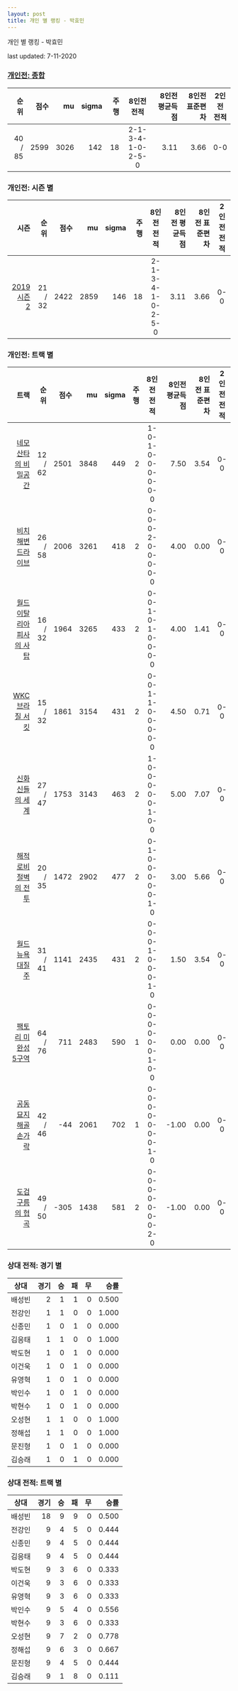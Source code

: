```yaml
---
layout: post
title: 개인 별 랭킹 - 박효민
---
```



개인 별 랭킹 - 박효민


last updated: 7-11-2020

### [개인전: 종합](../singles-full)

| 순위 | 점수 | mu | sigma | 주행 | 8인전 전적 | 8인전 평균득점 | 8인전 표준편차 | 2인전 전적 |
|---:|---:|---:|---:|---:|:---:|---:|---:|:---:|
| 40 / 85 | 2599 | 3026 | 142 | 18 | 2-1-3-4-1-0-2-5-0 | 3.11 | 3.66 | 0-0 |

### 개인전: 시즌 별

| 시즌 | 순위 | 점수 | mu | sigma | 주행 | 8인전 전적 | 8인전 평균득점 | 8인전 표준편차 | 2인전 전적 |
|---:|---:|---:|---:|---:|---:|:---:|---:|---:|:---:|
| [2019 시즌 2](../singles-s2019_2) | 21 / 32 | 2422 | 2859 | 146 | 18 |  2-1-3-4-1-0-2-5-0 | 3.11 | 3.66 | 0-0 |

### 개인전: 트랙 별

| 트랙 | 순위 | 점수 | mu | sigma | 주행 | 8인전 전적 | 8인전 평균득점 | 8인전 표준편차 | 2인전 전적 |
|---:|---:|---:|---:|---:|---:|:---:|---:|---:|:---:|
| [네모 산타의 비밀공간](../santa) | 12 / 62 | 2501 | 3848 | 449 | 2 | 1-0-1-0-0-0-0-0-0 | 7.50 | 3.54 | 0-0 |
| [비치 해변 드라이브](../haebyun) | 26 / 58 | 2006 | 3261 | 418 | 2 | 0-0-0-2-0-0-0-0-0 | 4.00 | 0.00 | 0-0 |
| [월드 이탈리아 피사의 사탑](../pizza) | 16 / 32 | 1964 | 3265 | 433 | 2 | 0-0-1-0-1-0-0-0-0 | 4.00 | 1.41 | 0-0 |
| [WKC 브라질 서킷](../brazil) | 15 / 32 | 1861 | 3154 | 431 | 2 | 0-0-1-1-0-0-0-0-0 | 4.50 | 0.71 | 0-0 |
| [신화 신들의 세계](../shinsegye) | 27 / 47 | 1753 | 3143 | 463 | 2 | 1-0-0-0-0-0-1-0-0 | 5.00 | 7.07 | 0-0 |
| [해적 로비 절벽의 전투](../lobby) | 20 / 35 | 1472 | 2902 | 477 | 2 | 0-1-0-0-0-0-0-1-0 | 3.00 | 5.66 | 0-0 |
| [월드 뉴욕 대질주](../newyork) | 31 / 41 | 1141 | 2435 | 431 | 2 | 0-0-0-1-0-0-0-1-0 | 1.50 | 3.54 | 0-0 |
| [팩토리 미완성 5구역](../district5) | 64 / 76 | 711 | 2483 | 590 | 1 | 0-0-0-0-0-0-1-0-0 | 0.00 | 0.00 | 0-0 |
| [공동묘지 해골 손가락](../haeson) | 42 / 46 | -44 | 2061 | 702 | 1 | 0-0-0-0-0-0-0-1-0 | -1.00 | 0.00 | 0-0 |
| [도검 구름의 협곡](../hyupgog) | 49 / 50 | -305 | 1438 | 581 | 2 | 0-0-0-0-0-0-0-2-0 | -1.00 | 0.00 | 0-0 |

### 상대 전적: 경기 별

| 상대 | 경기 | 승 | 패 | 무 | 승률 |
|:---:|---:|---:|---:|---:|---:|
| 배성빈 | 2 | 1 | 1 | 0 | 0.500 |
| 전강인 | 1 | 1 | 0 | 0 | 1.000 |
| 신종민 | 1 | 0 | 1 | 0 | 0.000 |
| 김응태 | 1 | 1 | 0 | 0 | 1.000 |
| 박도현 | 1 | 0 | 1 | 0 | 0.000 |
| 이건욱 | 1 | 0 | 1 | 0 | 0.000 |
| 유영혁 | 1 | 0 | 1 | 0 | 0.000 |
| 박인수 | 1 | 0 | 1 | 0 | 0.000 |
| 박현수 | 1 | 0 | 1 | 0 | 0.000 |
| 오성현 | 1 | 1 | 0 | 0 | 1.000 |
| 정해섭 | 1 | 1 | 0 | 0 | 1.000 |
| 문진형 | 1 | 0 | 1 | 0 | 0.000 |
| 김승래 | 1 | 0 | 1 | 0 | 0.000 |

### 상대 전적: 트랙 별

| 상대 | 경기 | 승 | 패 | 무 | 승률 |
|:---:|---:|---:|---:|---:|---:|
| 배성빈 | 18 | 9 | 9 | 0 | 0.500 |
| 전강인 | 9 | 4 | 5 | 0 | 0.444 |
| 신종민 | 9 | 4 | 5 | 0 | 0.444 |
| 김응태 | 9 | 4 | 5 | 0 | 0.444 |
| 박도현 | 9 | 3 | 6 | 0 | 0.333 |
| 이건욱 | 9 | 3 | 6 | 0 | 0.333 |
| 유영혁 | 9 | 3 | 6 | 0 | 0.333 |
| 박인수 | 9 | 5 | 4 | 0 | 0.556 |
| 박현수 | 9 | 3 | 6 | 0 | 0.333 |
| 오성현 | 9 | 7 | 2 | 0 | 0.778 |
| 정해섭 | 9 | 6 | 3 | 0 | 0.667 |
| 문진형 | 9 | 4 | 5 | 0 | 0.444 |
| 김승래 | 9 | 1 | 8 | 0 | 0.111 |
